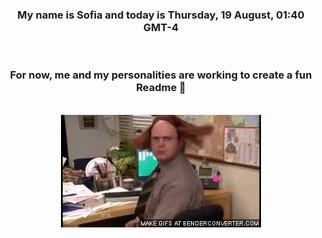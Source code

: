 


<div align="center">
<h3 >My name is Sofia and today is Thursday, 19 August, 01:40 GMT-4</h3><br>
<h3 >For now, me and my personalities are working to create a fun Readme 👋
</h3><br>
<img src='img/dwight.gif' alt='working...'/>
</div>
